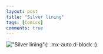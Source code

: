 ```yaml
---
layout: post
title: "Silver lining"
tags: [Comics]
comments: true
---
```



!["Silver lining"](/comics/30.png){: .mx-auto.d-block :}